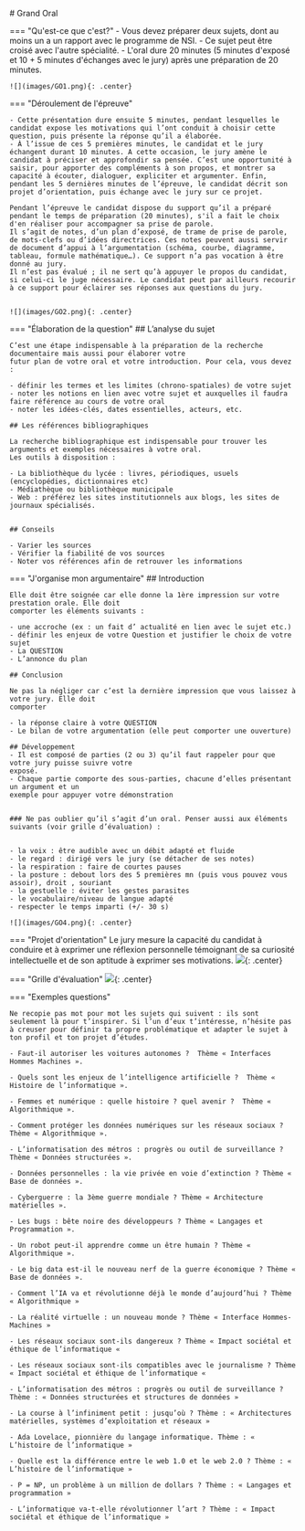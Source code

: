 # Grand Oral

=== "Qu'est-ce que c'est?"
    - Vous devez préparer deux sujets, dont au moins un a un rapport avec le programme de NSI. 
    - Ce sujet peut être croisé avec l'autre spécialité.
    - L'oral dure 20 minutes (5 minutes d'exposé et 10 + 5 minutes d'échanges avec le jury) après une préparation de 20 minutes.

    ![](images/GO1.png){: .center} 

=== "Déroulement de l'épreuve"

    - Cette présentation dure ensuite 5 minutes, pendant lesquelles le candidat expose les motivations qui l’ont conduit à choisir cette question, puis présente la réponse qu’il a élaborée.  
    - À l’issue de ces 5 premières minutes, le candidat et le jury échangent durant 10 minutes. A cette occasion, le jury amène le candidat à préciser et approfondir sa pensée. C’est une opportunité à saisir, pour apporter des compléments à son propos, et montrer sa capacité à écouter, dialoguer, expliciter et argumenter. Enfin, pendant les 5 dernières minutes de l’épreuve, le candidat décrit son projet d’orientation, puis échange avec le jury sur ce projet. 
  
    Pendant l’épreuve le candidat dispose du support qu’il a préparé pendant le temps de préparation (20 minutes), s'il a fait le choix d'en réaliser pour accompagner sa prise de parole.  
    Il s’agit de notes, d’un plan d’exposé, de trame de prise de parole, de mots-clefs ou d’idées directrices. Ces notes peuvent aussi servir de document d’appui à l’argumentation (schéma, courbe, diagramme, tableau, formule mathématique…). Ce support n’a pas vocation à être donné au jury.  
    Il n’est pas évalué ; il ne sert qu’à appuyer le propos du candidat, si celui-ci le juge nécessaire. Le candidat peut par ailleurs recourir à ce support pour éclairer ses réponses aux questions du jury.


    ![](images/GO2.png){: .center} 

=== "Élaboration de la question"
    ## L’analyse du sujet

    C’est une étape indispensable à la préparation de la recherche documentaire mais aussi pour élaborer votre
    futur plan de votre oral et votre introduction. Pour cela, vous devez :

    - définir les termes et les limites (chrono-spatiales) de votre sujet
    - noter les notions en lien avec votre sujet et auxquelles il faudra faire référence au cours de votre oral
    - noter les idées-clés, dates essentielles, acteurs, etc.

    ## Les références bibliographiques

    La recherche bibliographique est indispensable pour trouver les arguments et exemples nécessaires à votre oral.
    Les outils à disposition :
    
    - La bibliothèque du lycée : livres, périodiques, usuels (encyclopédies, dictionnaires etc)
    - Médiathèque ou bibliothèque municipale
    - Web : préférez les sites institutionnels aux blogs, les sites de journaux spécialisés.
    

    ## Conseils

    - Varier les sources
    - Vérifier la fiabilité de vos sources
    - Noter vos références afin de retrouver les informations

=== "J'organise mon argumentaire"
    ## Introduction

    Elle doit être soignée car elle donne la 1ère impression sur votre prestation orale. Elle doit
    comporter les éléments suivants :

    - une accroche (ex : un fait d’ actualité en lien avec le sujet etc.)
    - définir les enjeux de votre Question et justifier le choix de votre sujet
    - La QUESTION
    - L’annonce du plan

    ## Conclusion

    Ne pas la négliger car c’est la dernière impression que vous laissez à votre jury. Elle doit
    comporter 
    
    - la réponse claire à votre QUESTION
    - Le bilan de votre argumentation (elle peut comporter une ouverture)
    
    ## Développement
    - Il est composé de parties (2 ou 3) qu’il faut rappeler pour que votre jury puisse suivre votre
    exposé.
    - Chaque partie comporte des sous-parties, chacune d’elles présentant un argument et un
    exemple pour appuyer votre démonstration
    
    
    ### Ne pas oublier qu’il s’agit d’un oral. Penser aussi aux éléments suivants (voir grille d’évaluation) :


    - la voix : être audible avec un débit adapté et fluide
    - le regard : dirigé vers le jury (se détacher de ses notes)
    - la respiration : faire de courtes pauses
    - la posture : debout lors des 5 premières mn (puis vous pouvez vous assoir), droit , souriant
    - la gestuelle : éviter les gestes parasites
    - le vocabulaire/niveau de langue adapté
    - respecter le temps imparti (+/- 30 s)

    ![](images/GO4.png){: .center} 


=== "Projet d'orientation"
    Le jury mesure la capacité du candidat à conduire et à exprimer une réflexion personnelle témoignant de sa curiosité
    intellectuelle et de son aptitude à exprimer ses motivations.
    ![](images/GO5.png){: .center} 
    
=== "Grille d'évaluation"
    ![](images/GO6.png){: .center} 

=== "Exemples questions"

    Ne recopie pas mot pour mot les sujets qui suivent : ils sont seulement là pour t’inspirer. Si l’un d’eux t’intéresse, n’hésite pas à creuser pour définir ta propre problématique et adapter le sujet à ton profil et ton projet d’études.
    
    - Faut-il autoriser les voitures autonomes ?  Thème « Interfaces Hommes Machines ».

    - Quels sont les enjeux de l’intelligence artificielle ?  Thème « Histoire de l’informatique ».

    - Femmes et numérique : quelle histoire ? quel avenir ?  Thème « Algorithmique ».

    - Comment protéger les données numériques sur les réseaux sociaux ?  Thème « Algorithmique ».

    - L’informatisation des métros : progrès ou outil de surveillance ? Thème « Données structurées ».

    - Données personnelles : la vie privée en voie d’extinction ? Thème « Base de données ».

    - Cyberguerre : la 3ème guerre mondiale ? Thème « Architecture matérielles ».

    - Les bugs : bête noire des développeurs ? Thème « Langages et Programmation ».

    - Un robot peut-il apprendre comme un être humain ? Thème « Algorithmique ».

    - Le big data est-il le nouveau nerf de la guerre économique ? Thème « Base de données ».

    - Comment l’IA va et révolutionne déjà le monde d’aujourd’hui ? Thème « Algorithmique »

    - La réalité virtuelle : un nouveau monde ? Thème « Interface Hommes-Machines »

    - Les réseaux sociaux sont-ils dangereux ? Thème « Impact sociétal et éthique de l’informatique « 

    - Les réseaux sociaux sont-ils compatibles avec le journalisme ? Thème « Impact sociétal et éthique de l’informatique « 

    - L’informatisation des métros : progrès ou outil de surveillance ? Thème : « Données structurées et structures de données »

    - La course à l’infiniment petit : jusqu’où ? Thème : « Architectures matérielles, systèmes d’exploitation et réseaux »

    - Ada Lovelace, pionnière du langage informatique. Thème : « L’histoire de l’informatique »

    - Quelle est la différence entre le web 1.0 et le web 2.0 ? Thème : « L’histoire de l’informatique »

    - P = NP, un problème à un million de dollars ? Thème : « Langages et programmation »

    - L’informatique va-t-elle révolutionner l’art ? Thème : « Impact sociétal et éthique de l’informatique »